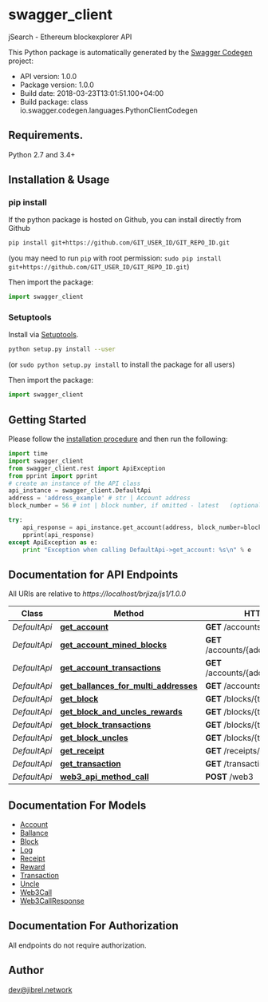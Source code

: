 # swagger_client
jSearch - Ethereum blockexplorer API

This Python package is automatically generated by the [Swagger Codegen](https://github.com/swagger-api/swagger-codegen) project:

- API version: 1.0.0
- Package version: 1.0.0
- Build date: 2018-03-23T13:01:51.100+04:00
- Build package: class io.swagger.codegen.languages.PythonClientCodegen

## Requirements.

Python 2.7 and 3.4+

## Installation & Usage
### pip install

If the python package is hosted on Github, you can install directly from Github

```sh
pip install git+https://github.com/GIT_USER_ID/GIT_REPO_ID.git
```
(you may need to run `pip` with root permission: `sudo pip install git+https://github.com/GIT_USER_ID/GIT_REPO_ID.git`)

Then import the package:
```python
import swagger_client 
```

### Setuptools

Install via [Setuptools](http://pypi.python.org/pypi/setuptools).

```sh
python setup.py install --user
```
(or `sudo python setup.py install` to install the package for all users)

Then import the package:
```python
import swagger_client
```

## Getting Started

Please follow the [installation procedure](#installation--usage) and then run the following:

```python
import time
import swagger_client
from swagger_client.rest import ApiException
from pprint import pprint
# create an instance of the API class
api_instance = swagger_client.DefaultApi
address = 'address_example' # str | Account address
block_number = 56 # int | block number, if omitted - latest   (optional)

try:
    api_response = api_instance.get_account(address, block_number=block_number)
    pprint(api_response)
except ApiException as e:
    print "Exception when calling DefaultApi->get_account: %s\n" % e

```

## Documentation for API Endpoints

All URIs are relative to *https://localhost/brjiza/js1/1.0.0*

Class | Method | HTTP request | Description
------------ | ------------- | ------------- | -------------
*DefaultApi* | [**get_account**](docs/DefaultApi.md#get_account) | **GET** /accounts/{address} | 
*DefaultApi* | [**get_account_mined_blocks**](docs/DefaultApi.md#get_account_mined_blocks) | **GET** /accounts/{address}/mined_blocks | 
*DefaultApi* | [**get_account_transactions**](docs/DefaultApi.md#get_account_transactions) | **GET** /accounts/{address}/transactions | 
*DefaultApi* | [**get_ballances_for_multi_addresses**](docs/DefaultApi.md#get_ballances_for_multi_addresses) | **GET** /accounts/ballances | 
*DefaultApi* | [**get_block**](docs/DefaultApi.md#get_block) | **GET** /blocks/{tag} | 
*DefaultApi* | [**get_block_and_uncles_rewards**](docs/DefaultApi.md#get_block_and_uncles_rewards) | **GET** /blocks/{tag}/rewards | 
*DefaultApi* | [**get_block_transactions**](docs/DefaultApi.md#get_block_transactions) | **GET** /blocks/{tag}/transactions | 
*DefaultApi* | [**get_block_uncles**](docs/DefaultApi.md#get_block_uncles) | **GET** /blocks/{tag}/uncles | 
*DefaultApi* | [**get_receipt**](docs/DefaultApi.md#get_receipt) | **GET** /receipts/{txhash} | 
*DefaultApi* | [**get_transaction**](docs/DefaultApi.md#get_transaction) | **GET** /transactions/{txhash} | 
*DefaultApi* | [**web3_api_method_call**](docs/DefaultApi.md#web3_api_method_call) | **POST** /web3 | 


## Documentation For Models

 - [Account](docs/Account.md)
 - [Ballance](docs/Ballance.md)
 - [Block](docs/Block.md)
 - [Log](docs/Log.md)
 - [Receipt](docs/Receipt.md)
 - [Reward](docs/Reward.md)
 - [Transaction](docs/Transaction.md)
 - [Uncle](docs/Uncle.md)
 - [Web3Call](docs/Web3Call.md)
 - [Web3CallResponse](docs/Web3CallResponse.md)


## Documentation For Authorization

 All endpoints do not require authorization.


## Author

dev@jibrel.network

